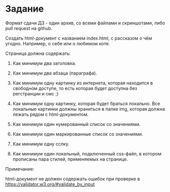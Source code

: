 # Задание

Формат сдачи ДЗ - один архив, со всеми файлами и скриншотами, либо pull request на github.

Создать html-документ с названием index.html, с рассказом о чём угодно. Например, о себе или о любимом коте.

Страница должна содержать:

1. Как минимум два заголовка.

2. Как минимум два абзаца (параграфа).

3. Как минимум одну картинку из интернета, которая находится в свободном доступе, то есть которая будет доступна без регстранции и смс ;)

4. Как минимум одну картинку, которая будет браться локально. Все локальные картинки должны храниться в папке img, которая должна лежать рядом с html-документом.

5. Как минимум один нумерованный список со значениями.

6. Как минимум один маркированные список со значениями.

7. Как минимум одну сслку.

8. Как минимум один локальный, подключенный css-файл, в котором прописаны пара стилей, применяемых на странице.

Примечание:

html-документ не должен содержать ошибок при проверке в https://validator.w3.org/#validate_by_input